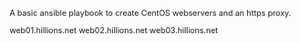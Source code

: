 A basic ansible playbook to create CentOS webservers and an https proxy.

web01.hillions.net
web02.hillions.net
web03.hillions.net
